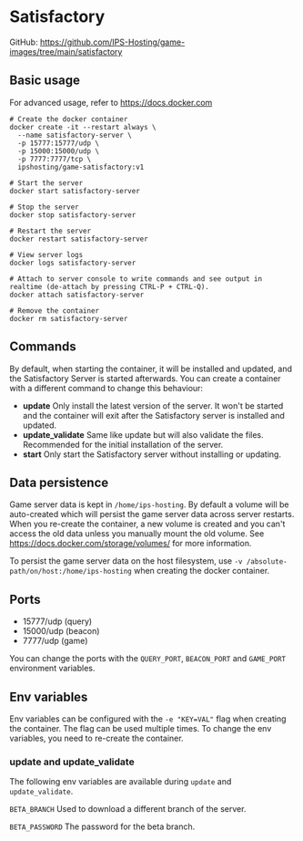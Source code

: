 # Satisfactory

GitHub: https://github.com/IPS-Hosting/game-images/tree/main/satisfactory

## Basic usage
For advanced usage, refer to https://docs.docker.com
```shell
# Create the docker container
docker create -it --restart always \
  --name satisfactory-server \
  -p 15777:15777/udp \
  -p 15000:15000/udp \
  -p 7777:7777/tcp \
  ipshosting/game-satisfactory:v1
  
# Start the server
docker start satisfactory-server

# Stop the server
docker stop satisfactory-server

# Restart the server
docker restart satisfactory-server

# View server logs
docker logs satisfactory-server

# Attach to server console to write commands and see output in realtime (de-attach by pressing CTRL-P + CTRL-Q).
docker attach satisfactory-server

# Remove the container
docker rm satisfactory-server
```

## Commands
By default, when starting the container, it will be installed and updated, and the Satisfactory Server is started afterwards.
You can create a container with a different command to change this behaviour:
* **update** Only install the latest version of the server. It won't be started and the container will exit after the Satisfactory server is installed and updated.
* **update_validate** Same like update but will also validate the files. Recommended for the initial installation of the server.
* **start** Only start the Satisfactory server without installing or updating.

## Data persistence
Game server data is kept in `/home/ips-hosting`.
By default a volume will be auto-created which will persist the game server data across server restarts.
When you re-create the container, a new volume is created and you can't access the old data unless you manually mount the old volume.
See https://docs.docker.com/storage/volumes/ for more information.

To persist the game server data on the host filesystem, use `-v /absolute-path/on/host:/home/ips-hosting` when creating the docker container.

## Ports
* 15777/udp (query)
* 15000/udp (beacon)
* 7777/udp (game)

You can change the ports with the `QUERY_PORT`, `BEACON_PORT` and `GAME_PORT` environment variables.

## Env variables
Env variables can be configured with the `-e "KEY=VAL"` flag when creating the container. The flag can be used multiple times.
To change the env variables, you need to re-create the container.

### update and update_validate
The following env variables are available during `update` and `update_validate`.

`BETA_BRANCH` Used to download a different branch of the server.

`BETA_PASSWORD` The password for the beta branch.

